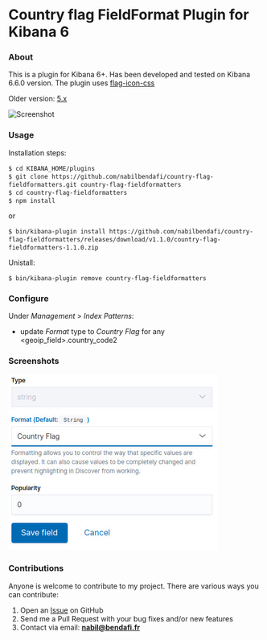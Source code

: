 # Country flag FieldFormat Plugin for Kibana 6

### About
This is a plugin for Kibana 6+. Has been developed and tested on Kibana 6.6.0 version. The plugin uses [flag-icon-css](https://github.com/lipis/flag-icon-css)

Older version:
 [5.x](nabilbendafi/country-flag-fieldformatters/tree/5.x)

![Screenshot](https://raw.githubusercontent.com/nabilbendafi/country-flag-fieldformatters/master/images/country.jpg)

### Usage
Installation steps:
```
$ cd KIBANA_HOME/plugins
$ git clone https://github.com/nabilbendafi/country-flag-fieldformatters.git country-flag-fieldformatters
$ cd country-flag-fieldformatters
$ npm install
```
or
```
$ bin/kibana-plugin install https://github.com/nabilbendafi/country-flag-fieldformatters/releases/download/v1.1.0/country-flag-fieldformatters-1.1.0.zip
```

Unistall:
```
$ bin/kibana-plugin remove country-flag-fieldformatters
```

### Configure
Under _Management_ > _Index Patterns_:
 * update *Format* type to *Country Flag* for any <geoip_field>.country_code2

### Screenshots
![Screenshot](https://raw.githubusercontent.com/nabilbendafi/country-flag-fieldformatters/master/images/configuration.jpg)

### Contributions
Anyone is welcome to contribute to my project. There are various ways you can contribute:

1. Open an [Issue](https://github.com/nabilbendafi/country-flag-fieldformatters/issues) on GitHub
2. Send me a Pull Request with your bug fixes and/or new features
3. Contact via email: **nabil@bendafi.fr**
